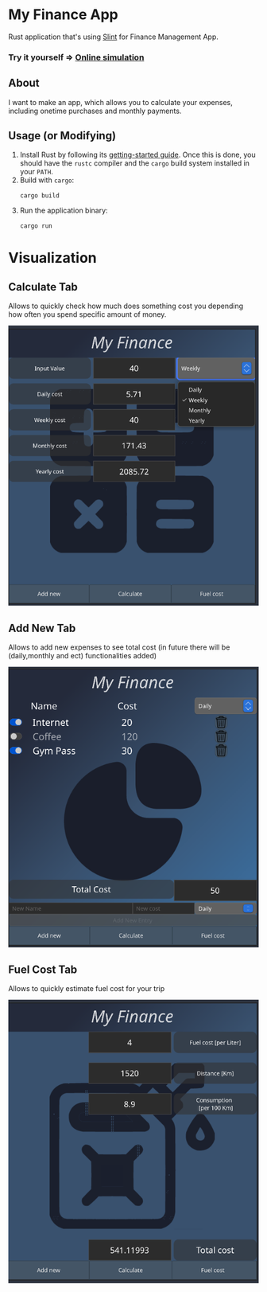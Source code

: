 # My Finance App

Rust application that's using [Slint](https://slint.rs/) for Finance Management App.
 
### Try it yourself => [Online simulation](https://qubi0-0.github.io/My-Finance/)

## About

I want to make an app, which allows you to calculate your expenses, including onetime purchases and monthly payments. 

## Usage (or Modifying)

1. Install Rust by following its [getting-started guide](https://www.rust-lang.org/learn/get-started).
   Once this is done, you should have the `rustc` compiler and the `cargo` build system installed in your `PATH`. 
2. Build with `cargo`:
    ```
    cargo build
    ```
3. Run the application binary:
    ```
    cargo run
    ```


# Visualization

## Calculate Tab
Allows to quickly check how much does something cost you depending how often you spend specific amount of money.

![alt text](images/Calculate_ui.png)

## Add New Tab
Allows to add new expenses to see total cost (in future there will be (daily,monthly and ect) functionalities added)

![add new](images/addnew_ui.png)

## Fuel Cost Tab 
Allows to quickly estimate fuel cost for your trip

![fuel cost](images/fuel_ui.png)
